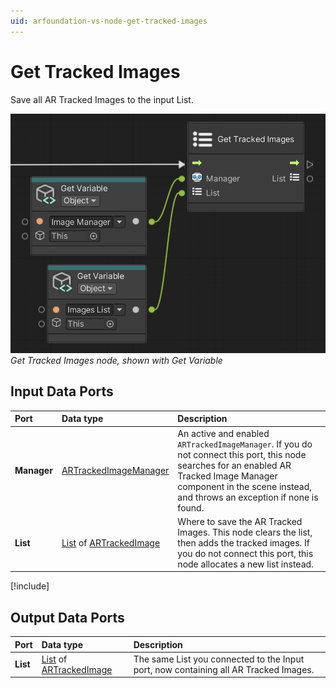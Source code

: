 ```yaml
---
uid: arfoundation-vs-node-get-tracked-images
---
```

# Get Tracked Images

Save all AR Tracked Images to the input List.

![Get Tracked Images](../../images/visual-scripting/vs-get-tracked-images.png)<br/>*Get Tracked Images node, shown with Get Variable*

## Input Data Ports

| Port | Data type | Description |
| :--- | :-------- | :---------- |
| **Manager** | [ARTrackedImageManager](xref:UnityEngine.XR.ARFoundation.ARTrackedImageManager) | An active and enabled `ARTrackedImageManager`. If you do not connect this port, this node searches for an enabled AR Tracked Image Manager component in the scene instead, and throws an exception if none is found. |
| **List** | [List](xref:System.Collections.Generic.List`1) of [ARTrackedImage](xref:UnityEngine.XR.ARFoundation.ARTrackedImage) | Where to save the AR Tracked Images. This node clears the list, then adds the tracked images. If you do not connect this port, this node allocates a new list instead. |

[!include[](snippets/get-variable-tip.md)]

## Output Data Ports

| Port | Data type | Description |
| :--- | :-------- | :---------- |
| **List** | [List](xref:System.Collections.Generic.List`1) of [ARTrackedImage](xref:UnityEngine.XR.ARFoundation.ARTrackedImage) | The same List you connected to the Input port, now containing all AR Tracked Images. |
